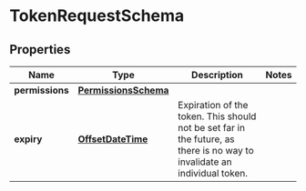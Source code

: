 
# TokenRequestSchema

## Properties
Name | Type | Description | Notes
------------ | ------------- | ------------- | -------------
**permissions** | [**PermissionsSchema**](PermissionsSchema.md) |  | 
**expiry** | [**OffsetDateTime**](OffsetDateTime.md) | Expiration of the token. This should not be set far in the future, as there is no way to invalidate an individual token. | 



